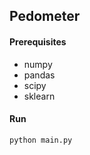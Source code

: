 Pedometer
---------------------

#### Prerequisites

 - numpy
 - pandas
 - scipy
 - sklearn


#### Run

    python main.py
